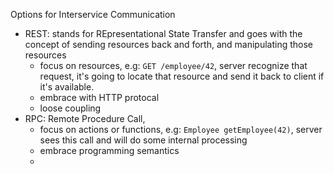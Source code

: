 Options for Interservice Communication
- REST: stands for REpresentational State Transfer and goes with the concept of sending resources back and forth, and manipulating those resources
	- focus on resources, e.g: `GET /employee/42`, server recognize that request, it's going to locate that resource and send it back to client if it's available.
	- embrace with HTTP protocal
	- loose coupling
- RPC: Remote Procedure Call, 
	- focus on actions or functions, e.g: `Employee getEmployee(42)`, server sees this call and will do some internal processing
	- embrace programming semantics
	- 

<!--stackedit_data:
eyJoaXN0b3J5IjpbLTE4Njc1Mzc3ODRdfQ==
-->